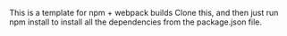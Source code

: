 This is a template for npm + webpack builds
Clone this, and then just run npm install to 
install all the dependencies from the package.json file.